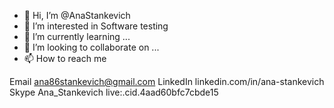 - 👋 Hi, I’m @AnaStankevich
- 👀 I’m interested in Software testing
- 🌱 I’m currently learning ...
- 💞️ I’m looking to collaborate on ...
- 📫 How to reach me
 
Email     ana86stankevich@gmail.com
LinkedIn  linkedin.com/in/ana-stankevich
Skype     Ana_Stankevich live:.cid.4aad60bfc7cbde15

<!---
AnaStankevih/AnaStankevih is a ✨ special ✨ repository because its `README.md` (this file) appears on your GitHub profile.
You can click the Preview link to take a look at your changes.
--->
